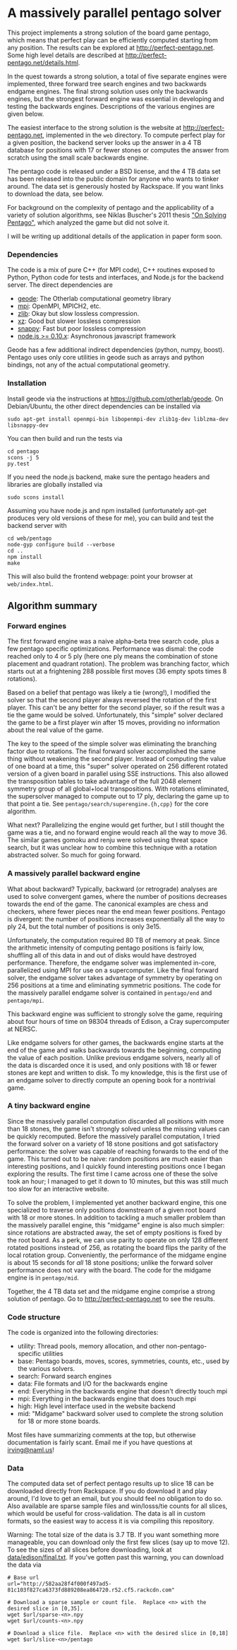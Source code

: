 A massively parallel pentago solver
===================================

This project implements a strong solution of the board game pentago, which means
that perfect play can be efficiently computed starting from any position.  The
results can be explored at http://perfect-pentago.net.  Some high level details
are described at http://perfect-pentago.net/details.html.

In the quest towards a strong solution, a total of five separate engines were
implemented, three forward tree search engines and two backwards endgame engines.
The final strong solution uses only the backwards engines, but the strongest
forward engine was essential in developing and testing the backwards engines.
Descriptions of the various engines are given below.

The easiest interface to the strong solution is the website at
http://perfect-pentago.net, implemented in the `web` directory.  To compute perfect
play for a given position, the backend server looks up the answer in a 4 TB database
for positions with 17 or fewer stones or computes the answer from scratch using the
small scale backwards engine.

The pentago code is released under a BSD license, and the 4 TB data set has been
released into the public domain for anyone who wants to tinker around.  The data set
is generously hosted by Rackspace.  If you want links to download the data, see below.

For background on the complexity of pentago and the applicability of a variety of
solution algorithms, see Niklas Buscher's 2011 thesis
["On Solving Pentago"](http://www.ke.tu-darmstadt.de/lehre/arbeiten/bachelor/2011/Buescher_Niklas.pdf),
which analyzed the game but did not solve it.

I will be writing up additional details of the application in paper form soon.

### Dependencies

The code is a mix of pure C++ (for MPI code), C++ routines exposed to Python,
Python code for tests and interfaces, and Node.js for the backend server.  The
direct dependencies are

* [geode](https://github.com/otherlab/geode): The Otherlab computational geometry library
* [mpi](http://en.wikipedia.org/wiki/Message_Passing_Interface): OpenMPI, MPICH2, etc.
* [zlib](http://zlib.net): Okay but slow lossless compression.
* [xz](http://tukaani.org/xz): Good but slower lossless compression
* [snappy](http://code.google.com/p/snappy): Fast but poor lossless compression
* [node.js >= 0.10.x](http://nodejs.org): Asynchronous javascript framework

Geode has a few additional indirect dependencies (python, numpy, boost).  Pentago
uses only core utilities in geode such as arrays and python bindings, not any of
the actual computational geometry.

### Installation

Install geode via the instructions at https://github.com/otherlab/geode.  On Debian/Ubuntu,
the other direct dependencies can be installed via

    sudo apt-get install openmpi-bin libopenmpi-dev zlib1g-dev liblzma-dev libsnappy-dev

You can then build and run the tests via

    cd pentago
    scons -j 5
    py.test

If you need the node.js backend, make sure the pentago headers and libraries are
globally installed via

    sudo scons install

Assuming you have node.js and npm installed (unfortunately apt-get produces very old
versions of these for me), you can build and test the backend server with

    cd web/pentago
    node-gyp configure build --verbose
    cd ..
    npm install
    make

This will also build the frontend webpage: point your browser at `web/index.html`.

## Algorithm summary

### Forward engines

The first forward engine was a naive alpha-beta tree search code, plus a few pentago
specific optimizations.  Performance was dismal: the code reached only to 4 or 5 ply
(here one ply means the combination of stone placement and quadrant rotation).
The problem was branching factor, which starts out at a frightening 288 possible
first moves (36 empty spots times 8 rotations).

Based on a belief that pentago was likely a tie (wrong!), I modified the solver so
that the second player always reversed the rotation of the first player.  This can't
be any better for the second player, so if the result was a tie the game would be
solved.  Unfortunately, this "simple" solver declared the game to be a first player
win after 15 moves, providing no information about the real value of the game.

The key to the speed of the simple solver was eliminating the branching factor due
to rotations.  The final forward solver accomplished the same thing without weakening
the second player.  Instead of computing the value of one board at a time, this
"super" solver operated on 256 different rotated version of a given board in parallel
using SSE instructions.  This also allowed the transposition tables to take advantage
of the full 2048 element symmetry group of all global+local transpositions.  With
rotations eliminated, the supersolver managed to compute out to 17 ply, declaring the
game up to that point a tie.  See `pentago/search/superengine.{h,cpp}` for the core
algorithm.

What next?  Parallelizing the engine would get further, but I still thought the
game was a tie, and no forward engine would reach all the way to move 36.  The similar
games gomoku and renju were solved using threat space search, but it was unclear how
to combine this technique with a rotation abstracted solver.  So much for going forward.

### A massively parallel backward engine

What about backward?  Typically, backward (or retrograde) analyses are used to solve
convergent games, where the number of positions decreases towards the end of the game.
The canonical examples are chess and checkers, where fewer pieces near the end mean
fewer positions.  Pentago is divergent: the number of positions increases exponentially
all the way to ply 24, but the total number of positions is only 3e15.

Unfortunately, the computation required 80 TB of memory at peak.  Since the arithmetic
intensity of computing pentago positions is fairly low, shuffling all of this data in
and out of disks would have destroyed performance.  Therefore, the endgame solver was
implemented in-core, parallelized using MPI for use on a supercomputer.
Like the final forward solver, the endgame solver takes advantage of symmetry
by operating on 256 positions at a time and eliminating symmetric positions.  The code
for the massively parallel endgame solver is contained in `pentago/end` and `pentago/mpi`.

This backward engine was sufficient to strongly solve the game, requiring
about four hours of time on 98304 threads of Edison, a Cray supercomputer at NERSC.

Like endgame solvers for other games, the backwards engine starts at the end of the game
and walks backwards towards the beginning, computing the value of each position.  Unlike
previous endgame solvers, nearly all of the data is discarded once it is used, and only
positions with 18 or fewer stones are kept and written to disk.  To my knowledge, this is
the first use of an endgame solver to directly compute an opening book for a nontrivial game.

### A tiny backward engine

Since the massively parallel computation discarded all positions with more than 18 stones,
the game isn't strongly solved unless the missing values can be quickly recomputed.  Before
the massively parallel computation, I tried the forward solver on a variety of 18 stone
positions and got satisfactory performance: the solver was capable of reaching forwards to
the end of the game.  This turned out to be naive: random positions are much easier than
interesting positions, and I quickly found interesting positions once I began exploring the
results.  The first time I came across one of these the solve took an hour; I managed to
get it down to 10 minutes, but this was still much too slow for an interactive website.

To solve the problem, I implemented yet another backward engine, this one specialized to
traverse only positions downstream of a given root board with 18 or more stones.  In addition to
tackling a much smaller problem than the massively parallel engine, this "midgame" engine
is also much simpler: since rotations are abstracted away, the set of empty positions is
fixed by the root board.  As a perk, we can use parity to operate on only 128 different
rotated positions instead of 256, as rotating the board flips the parity of the local
rotation group.  Conveniently, the performance of the midgame engine is about 15 seconds
for *all* 18 stone positions; unlike the forward solver performance does not vary with the
board.  The code for the midgame engine is in `pentago/mid`.

Together, the 4 TB data set and the midgame engine comprise a strong solution of pentago.
Go to http://perfect-pentago.net to see the results.

### Code structure

The code is organized into the following directories:

* utility: Thread pools, memory allocation, and other non-pentago-specific utilities
* base: Pentago boards, moves, scores, symmetries, counts, etc., used by the various solvers.
* search: Forward search engines
* data: File formats and I/O for the backwards engine
* end: Everything in the backwards engine that doesn't directly touch mpi
* mpi: Everything in the backwards engine that does touch mpi
* high: High level interface used in the website backend
* mid: "Midgame" backward solver used to complete the strong solution for 18 or more stone boards.

Most files have summarizing comments at the top, but otherwise documentation is fairly scant.
Email me if you have questions at <irving@naml.us>!

### Data

The computed data set of perfect pentago results up to slice 18 can be downloaded directly from
Rackspace.  If you do download it and play around, I'd love to get an email, but you should feel
no obligation to do so.  Also available are sparse sample files and win/losss/tie counts for all slices,
which would be useful for cross-validation.  The data is all in custom formats, so the easiest way
to access it is via compiling this repository.

Warning: The total size of the data is 3.7 TB.  If you want something more manageable, you can download
only the first few slices (say up to move 12).  To see the sizes of all slices before downloading, look
at [data/edison/final.txt](https://github.com/girving/pentago/tree/master/data/edison/final.txt).  If
you've gotten past this warning, you can download the data via

    # Base url
    url="http://582aa28f4f000f497ad5-81c103f827ca6373fd889208ea864720.r52.cf5.rackcdn.com"

    # Download a sparse sample or count file.  Replace <n> with the desired slice in [0,35].
    wget $url/sparse-<n>.npy
    wget $url/counts-<n>.npy

    # Download a slice file.  Replace <n> with the desired slice in [0,18]
    wget $url/slice-<n>/pentago
